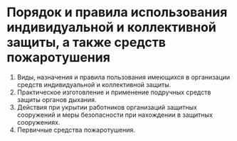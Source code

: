 # Порядок и правила использования индивидуальной и коллективной защиты, а также средств пожаротушения

1. Виды, назначения и правила пользования имеющихся в организации средств индивидуальной и коллективной защиты.
2. Практическое изготовление и применение подручных средств защиты органов дыхания.
3. Действия при укрытии работников организаций защитных сооружений и меры безопасности при нахождении в защитных сооружениях.
4. Первичные средства пожаротушения.

